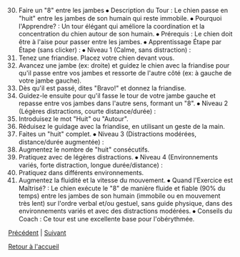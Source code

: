 30. Faire un "8" entre les jambes
⦁ Description du Tour : Le chien passe en "huit" entre les jambes de son humain qui reste immobile.
⦁ Pourquoi l'Apprendre? : Un tour élégant qui améliore la coordination et la concentration du chien autour de son humain.
⦁ Prérequis : Le chien doit être à l'aise pour passer entre les jambes.
⦁ Apprentissage Étape par Étape (sans clicker) :
⦁ Niveau 1 (Calme, sans distraction) :
1. Tenez une friandise. Placez votre chien devant vous.
2. Avancez une jambe (ex: droite) et guidez le chien avec la friandise pour qu'il passe entre vos jambes et ressorte de l'autre côté (ex: à gauche de votre jambe gauche).
3. Dès qu'il est passé, dites "Bravo!" et donnez la friandise.
4. Guidez-le ensuite pour qu'il fasse le tour de votre jambe gauche et repasse entre vos jambes dans l'autre sens, formant un "8".
⦁ Niveau 2 (Légères distractions, courte distance/durée) :
1. Introduisez le mot "Huit" ou "Autour".
2. Réduisez le guidage avec la friandise, en utilisant un geste de la main.
3. Faites un "huit" complet.
⦁ Niveau 3 (Distractions modérées, distance/durée augmentée) :
1. Augmentez le nombre de "huit" consécutifs.
2. Pratiquez avec de légères distractions.
⦁ Niveau 4 (Environnements variés, forte distraction, longue durée/distance) :
1. Pratiquez dans différents environnements.
2. Augmentez la fluidité et la vitesse du mouvement.
⦁ Quand l'Exercice est Maîtrisé? : Le chien exécute le "8" de manière fluide et fiable (90% du temps) entre les jambes de son humain (immobile ou en mouvement très lent) sur l'ordre verbal et/ou gestuel, sans guide physique, dans des environnements variés et avec des distractions modérées.
⦁ Conseils du Coach : Ce tour est une excellente base pour l'obérythmée. 

[Précédent](./fais_le_mort.md) | [Suivant](./lumiere.md)

[Retour à l'accueil](../index.md) 